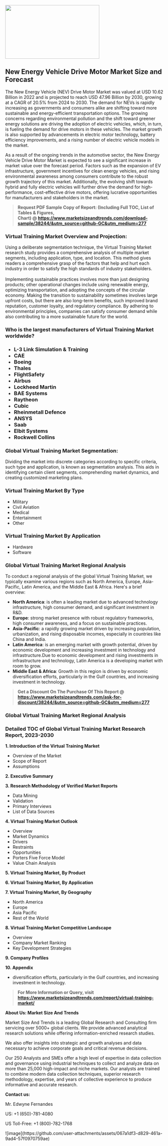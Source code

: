 <p><img class="alignnone size-medium wp-image-20088" src="https://ffe5etoiles.com/wp-content/uploads/2024/12/MST1-300x171.png" alt="" width="300" height="171" /></p><h2>New Energy Vehicle Drive Motor Market Size and Forecast</h2><p>The New Energy Vehicle (NEV) Drive Motor Market was valued at USD 10.62 Billion in 2022 and is projected to reach USD 47.96 Billion by 2030, growing at a CAGR of 20.5% from 2024 to 2030. The demand for NEVs is rapidly increasing as governments and consumers alike are shifting toward more sustainable and energy-efficient transportation options. The growing concerns regarding environmental pollution and the shift toward greener energy solutions are driving the adoption of electric vehicles, which, in turn, is fueling the demand for drive motors in these vehicles. The market growth is also supported by advancements in electric motor technology, battery efficiency improvements, and a rising number of electric vehicle models in the market.</p><p>As a result of the ongoing trends in the automotive sector, the New Energy Vehicle Drive Motor Market is expected to see a significant increase in market value over the forecast period. Factors such as the expansion of EV infrastructure, government incentives for clean energy vehicles, and rising environmental awareness among consumers contribute to the robust growth trajectory of this market. Additionally, the evolving shift towards hybrid and fully electric vehicles will further drive the demand for high-performance, cost-effective drive motors, offering lucrative opportunities for manufacturers and stakeholders in the market.</p></p><blockquote id="" class=""><strong>Request PDF Sample Copy of Report: (Including Full TOC, List of Tables &amp; Figures, Chart)&nbsp;@&nbsp;<strong><a href="https://www.marketsizeandtrends.com/download-sample/38244/&utm_source=github-GC&utm_medium=277" target="_blank">https://www.marketsizeandtrends.com/download-sample/38244/&utm_source=github-GC&utm_medium=277</a></strong></strong></blockquote><h3 id="" class="">Virtual Training Market&nbsp;Overview and Projection:</h3><p id="" class="">Using a deliberate segmentation technique, the Virtual Training Market research study provides a comprehensive analysis of multiple market segments, including application, type, and location. This method gives readers a comprehensive grasp of the factors that help and hurt each industry in order to satisfy the high standards of industry stakeholders. <br /> <br />Implementing sustainable practices involves more than just designing products; other operational changes include using renewable energy, optimizing transportation, and adopting the concepts of the circular economy. Making the transition to sustainability sometimes involves large upfront costs, but there are also long-term benefits, such improved brand reputation, customer loyalty, and regulatory compliance. By adhering to environmental principles, companies can satisfy consumer demand while also contributing to a more sustainable future for the world.</p><h3 id="" class="">Who is the largest manufacturers of&nbsp;Virtual Training Market worldwide?</h3><h3 class=""><p><ul><li>L-3 Link Simulation & Training </li><li> CAE </li><li> Boeing </li><li> Thales </li><li> FlightSafety </li><li> Airbus </li><li> Lockheed Martin </li><li> BAE Systems </li><li> Raytheon </li><li> Cubic </li><li> Rheinmetall Defence </li><li> ANSYS </li><li> Saab </li><li> Elbit Systems </li><li> Rockwell Collins</li></ul></p></h3><h3 id="" class="">Global&nbsp;Virtual Training Market Segmentation:</h3><p id="" class="">Dividing the market into discrete categories according to specific criteria, such type and application, is known as segmentation analysis. This aids in identifying certain client segments, comprehending market dynamics, and creating customized marketing plans.</p><h3 id="" class="">Virtual Training Market&nbsp;By Type</h3><p><p><ul><li>Military </li><li> Civil Aviation </li><li> Medical </li><li> Entertainment </li><li> Other</p></li></ul></p></p><h3 id="" class="">Virtual Training Market&nbsp;By Application</h3><p class=""><p><ul><li>Hardware </li><li> Software</li></ul></p></p><h3 id="" class="">Global Virtual Training Market Regional Analysis</h3><p id="" class="">To conduct a regional analysis of the global Virtual Training Market, we typically examine various regions such as North America, Europe, Asia-Pacific, Latin America, and the Middle East &amp; Africa. Here's a brief overview:</p><ul><li><strong>North America</strong>: is often a leading market due to advanced technology infrastructure, high consumer demand, and significant investment in R&amp;D.</li><li><strong>Europe</strong>: strong market presence with robust regulatory frameworks, high consumer awareness, and a focus on sustainable practices.</li><li><strong>Asia-Pacific</strong>: a rapidly growing market driven by increasing population, urbanization, and rising disposable incomes, especially in countries like China and India.</li><li><strong>Latin America</strong>: is an emerging market with growth potential, driven by economic development and increasing investment in technology and infrastructure.Due to economic development and rising investments in infrastructure and technology, Latin America is a developing market with room to grow.</li><li><strong>Middle East &amp; Africa</strong>: Growth in this region is driven by economic diversification efforts, particularly in the Gulf countries, and increasing investment in technology.</li></ul><blockquote id="" class=""><strong>Get a Discount On The Purchase Of This Report @ <strong><a href="https://www.marketsizeandtrends.com/ask-for-discount/38244/&utm_source=github-GC&utm_medium=277" target="_blank">https://www.marketsizeandtrends.com/ask-for-discount/38244/&utm_source=github-GC&utm_medium=277</a></strong></strong></blockquote><h3 id="" class="">Global Virtual Training Market Regional Analysis</h3><h3 id="" class="">Detailed TOC of Global Virtual Training Market Research Report, 2023-2030</h3><p id="" class=""><strong>1. Introduction of the Virtual Training Market</strong></p><ul><li>Overview of the Market</li><li>Scope of Report</li><li>Assumptions</li></ul><p id="" class=""><strong>2. Executive Summary</strong></p><p id="" class=""><strong>3. Research Methodology of Verified Market Reports</strong></p><ul><li>Data Mining</li><li>Validation</li><li>Primary Interviews</li><li>List of Data Sources</li></ul><p id="" class=""><strong>4. Virtual Training Market Outlook</strong></p><ul><li>Overview</li><li>Market Dynamics</li><li>Drivers</li><li>Restraints</li><li>Opportunities</li><li>Porters Five Force Model</li><li>Value Chain Analysis</li></ul><p id="" class=""><strong>5. Virtual Training Market, By Product</strong></p><p id="" class=""><strong>6. Virtual Training Market, By Application</strong></p><p id="" class=""><strong>7. Virtual Training Market, By Geography</strong></p><ul><li>North America</li><li>Europe</li><li>Asia Pacific</li><li>Rest of the World</li></ul><p id="" class=""><strong>8. Virtual Training Market Competitive Landscape</strong></p><ul><li>Overview</li><li>Company Market Ranking</li><li>Key Development Strategies</li></ul><p id="" class=""><strong>9. Company Profiles</strong></p><p id="" class=""><strong>10. Appendix</strong></p><ul><li>diversification efforts, particularly in the Gulf countries, and increasing investment in technology.</li></ul><blockquote id="" class=""><strong>For More Information or Query, visit <strong><strong><a href="https://www.marketsizeandtrends.com/report/virtual-training-market/" target="_blank">https://www.marketsizeandtrends.com/report/virtual-training-market/</a></strong></strong></strong></blockquote><p id="" class=""><strong>About Us: Market Size And Trends</strong></p><p id="" class="">Market Size And Trends is a leading Global Research and Consulting firm servicing over 5000+ global clients. We provide advanced analytical research solutions while offering information-enriched research studies.</p><p id="" class="">We also offer insights into strategic and growth analyses and data necessary to achieve corporate goals and critical revenue decisions.</p><p id="" class="">Our 250 Analysts and SMEs offer a high level of expertise in data collection and governance using industrial techniques to collect and analyze data on more than 25,000 high-impact and niche markets. Our analysts are trained to combine modern data collection techniques, superior research methodology, expertise, and years of collective experience to produce informative and accurate research.</p><p id="" class=""><strong>Contact us:</strong></p><p id="" class="">Mr. Edwyne Fernandes</p><p id="" class="">US: +1 (650)-781-4080</p><p id="" class="">US Toll-Free: +1 (800)-782-1768</p>
![image](https://github.com/user-attachments/assets/067a1df3-d829-461a-9ad4-57f0970759ae)
